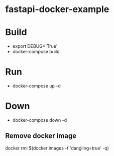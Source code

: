 # fastapi-docker-example

# Build
- export DEBUG='True'
- docker-compose build

# Run
- docker-compose up -d

# Down
- docker-compose down -d

## Remove docker image <none>
docker rmi $(docker images -f 'dangling=true' -q)
